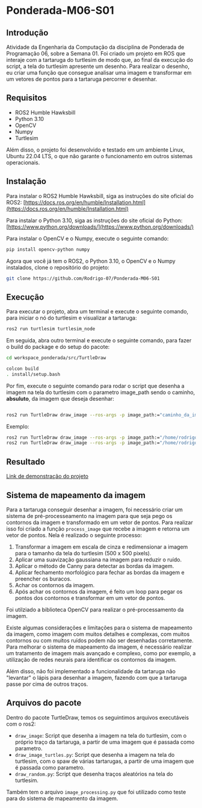 # Ponderada-M06-S01

## Introdução

Atividade da Engenharia da Computação da disciplina de Ponderada de Programação 06, sobre a Semana 01. Foi criado um projeto em ROS que interaje com a tartaruga do turtlesim de modo que, ao final da execução do script, a tela do turtlesim apresente um desenho. Para realizar o desenho, eu criar uma função que consegue analisar uma imagem e transformar em um vetores de pontos para a tartaruga percorrer e desenhar.

## Requisitos

- ROS2 Humble Hawksbill
- Python 3.10
- OpenCV
- Numpy
- Turtlesim
  
Além disso, o projeto foi desenvolvido e testado em um ambiente Linux, Ubuntu 22.04 LTS, o que não garante o funcionamento em outros sistemas operacionais.

## Instalação

Para instalar o ROS2 Humble Hawksbill, siga as instruções do site oficial do ROS2: [https://docs.ros.org/en/humble/Installation.html](https://docs.ros.org/en/humble/Installation.html)

Para instalar o Python 3.10, siga as instruções do site oficial do Python: [https://www.python.org/downloads/](https://www.python.org/downloads/)

Para instalar o OpenCV e o Numpy, execute o seguinte comando:

```bash
pip install opencv-python numpy
```

Agora que você já tem o ROS2, o Python 3.10, o OpenCV e o Numpy instalados, clone o repositório do projeto:

```bash
git clone https://github.com/Rodrigo-07/Ponderada-M06-S01
```

## Execução


Para executar o projeto, abra um terminal e execute o seguinte comando, para iniciar o nó do turtlesim e visualizar a tartaruga:

```bash
ros2 run turtlesim turtlesim_node
```

Em seguida, abra outro terminal e execute o seguinte comando, para fazer o build do package e do setup do pacote:

```bash
cd workspace_ponderada/src/TurtleDraw

colcon build
. install/setup.bash
```

Por fim, execute o seguinte comando para rodar o script que desenha a imagem na tela do turtlesim com o parametro image_path sendo o caminho, **absuluto**, da imagem que deseja desenhar:

```bash

ros2 run TurtleDraw draw_image --ros-args -p image_path:="caminho_da_imagem"
```
Exemplo:

```bash
ros2 run TurtleDraw draw_image --ros-args -p image_path:="/home/rodrigo-07/Github/Ponderada-M06-S01/images_test/twitter.jpeg"
ros2 run TurtleDraw draw_image --ros-args -p image_path:="/home/rodrigo-07/Github/Ponderada-M06-S01/images_test/star.jpeg"
```

## Resultado

[Link de demonstração do projeto](https://youtube.com/)

## Sistema de mapeamento da imagem

Para a tartaruga conseguir desenhar a imagem, foi necessário criar um sistema de pré-processeamento na imagem para que seja pego os contornos da imagem e transformado em um vetor de pontos. Para realizar isso foi criado a função `process_image` que recebe a imagem e retorna um vetor de pontos. Nela é realizado o seguinte processo:

1. Transformar a imagem em escala de cinza e redimensionar a imagem para o tamanho da tela do turtlesim (500 x 500 pixels).
2. Aplicar uma suavização gaussiana na imagem para reduzir o ruído.
3. Aplicar o método de Canny para detectar as bordas da imagem.
4. Aplicar fechamento morfológico para fechar as bordas da imagem e preencher os buracos.
5. Achar os contornos da imagem.
6. Após achar os contornos da imagem, é feito um loop para pegar os pontos dos contornos e transformar em um vetor de pontos.

Foi utilziado a biblioteca OpenCV para realizar o pré-processamento da imagem.

Existe algumas considerações e limitações para o sistema de mapeamento da imagem, como imagem com muitos detalhes e complexas, com muitos contornos ou com muitos ruídos podem não ser desenhadas corretamente. Para melhorar o sistema de mapeamento da imagem, é necessário realizar um tratamento de imagem mais avançado e complexo, como por exemplo, a utilização de redes neurais para identificar os contornos da imagem.

Além disso, não foi implementado a funcionalidade da tartaruga não "levantar" o lápis para desenhar a imagem, fazendo com que a tartaruga passe por cima de outros traços.

## Arquivos do pacote

Dentro do pacote TurtleDraw, temos os seguintimos arquivos executáveis com o ros2:

- `draw_image`: Script que desenha a imagem na tela do turtlesim, com o próprio traço da tartaruga, a partir de uma imagem que é passada como parametro.
- `draw_image_turtles.py`: Script que desenha a imagem na tela do turtlesim, com o spaw de várias tartarugas, a partir de uma imagem que é passada como parametro. 
- `draw_random.py`: Script que desenha traços aleatórios na tela do turtlesim.

Também tem o arquivo `image_processing.py` que foi utilizado como teste para do sistema de mapeamento da imagem.

